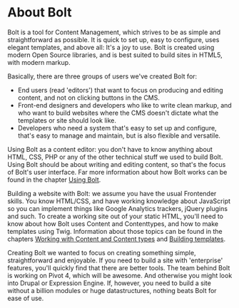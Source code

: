 About Bolt
==========

Bolt is a tool for Content Management, which strives to be as simple and straightforward as possible. It is quick to set
up, easy to configure, uses elegant templates, and above all: It's a joy to use. Bolt is created using modern Open
Source libraries, and is best suited to build sites in HTML5, with modern markup.

Basically, there are three groups of users we've created Bolt for:

 - End users (read 'editors') that want to focus on producing and editing content, and not on clicking buttons in the
   CMS.
 - Front-end designers and developers who like to write clean markup, and who want to build websites where the CMS
   doesn't dictate what the templates or site should look like.
 - Developers who need a system that's easy to set up and configure, that's easy to manage and maintain, but is also
   flexible and versatile.

Using Bolt as a content editor: you don't have to know anything about HTML, CSS, PHP or any of the other technical stuff
we used to build Bolt. Using Bolt should be about writing and editing content, so that's the focus of Bolt's user
interface. Far more information about how Bolt works can be found in the chapter [Using Bolt](/using).

Building a website with Bolt: we assume you have the usual Frontender skills. You know HTML/CSS, and have working
knowledge about JavaScript so you can implement things like Google Analytics trackers, jQuery plugins and such. To
create a working site out of your static HTML, you'll need to know about how Bolt uses Content and Contenttypes, and how
to make templates using Twig. Information about those topics can be found in the chapters [Working with Content and
Content types](/content) and [Building templates](/templates).

Creating Bolt we wanted to focus on creating something simple, straightforward and enjoyable. If you need to build a
site with 'enterprise' features, you'll quickly find that there are better tools. The team behind Bolt is working on
Pivot 4, which will be awesome. And otherwise you might look into Drupal or Expression Engine. If, however, you need to
build a site without a billion modules or huge datastructures, nothing beats Bolt for ease of use.
